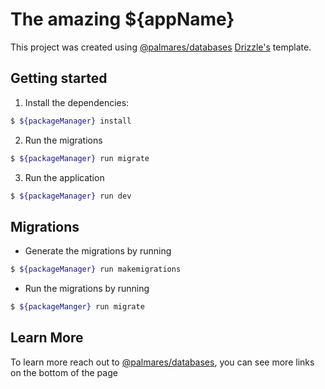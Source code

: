 # The amazing ${appName}

This project was created using [@palmares/databases](https://www.npmjs.com/package/@palmares/databases) [Drizzle's](https://orm.drizzle.team/) template.

## Getting started

1. Install the dependencies:

```bash
$ ${packageManager} install
```

2. Run the migrations

```bash
$ ${packageManager} run migrate
```

3. Run the application

```bash
$ ${packageManager} run dev
```

## Migrations

- Generate the migrations by running

```bash
$ ${packageManager} run makemigrations
```

- Run the migrations by running

```bash
$ ${packageManger} run migrate
```

## Learn More

To learn more reach out to [@palmares/databases](https://www.npmjs.com/package/@palmares/databases), you can see more links on the bottom of the page
